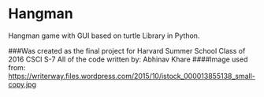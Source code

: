 # Hangman 
Hangman game with GUI based on turtle Library in Python.


###Was created as the final project for Harvard Summer School Class of 2016 CSCI S-7
All of the code written by:
Abhinav Khare
####Image used from:
https://writerway.files.wordpress.com/2015/10/istock_000013855138_small-copy.jpg
